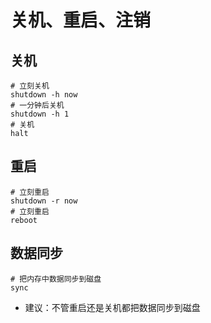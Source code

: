 # 关机、重启、注销

## 关机

```shell
# 立刻关机
shutdown -h now
# 一分钟后关机
shutdown -h 1
# 关机
halt
```

## 重启

```shell
# 立刻重启
shutdown -r now
# 立刻重启
reboot
```

## 数据同步

```shell
# 把内存中数据同步到磁盘
sync
```

- 建议：不管重启还是关机都把数据同步到磁盘